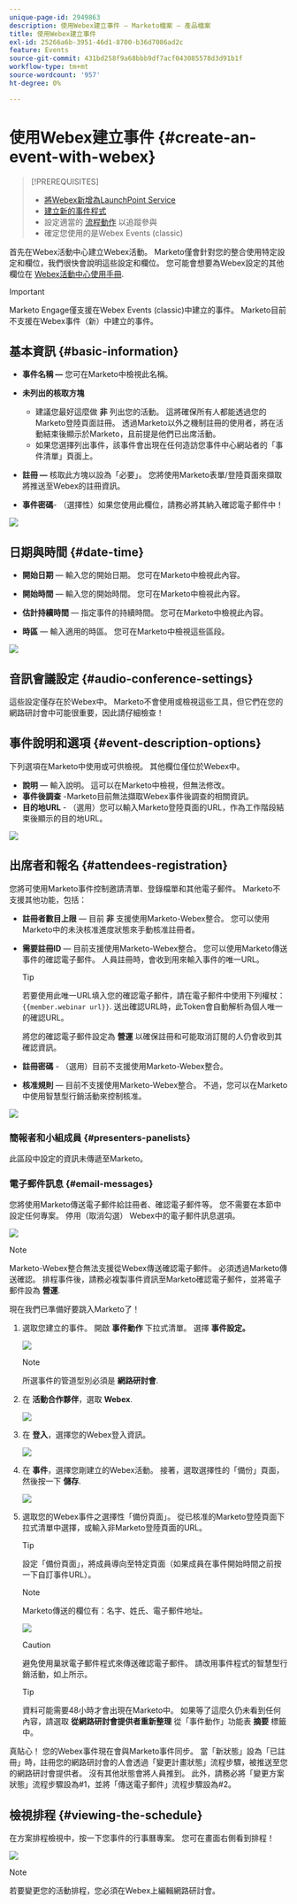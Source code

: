 ```yaml
---
unique-page-id: 2949863
description: 使用Webex建立事件 — Marketo檔案 — 產品檔案
title: 使用Webex建立事件
exl-id: 25266a6b-3951-46d1-8700-b36d7086ad2c
feature: Events
source-git-commit: 431bd258f9a68bbb9df7acf043085578d3d91b1f
workflow-type: tm+mt
source-wordcount: '957'
ht-degree: 0%

---
```


# 使用Webex建立事件 {#create-an-event-with-webex}

>[!PREREQUISITES]
>
>* [將Webex新增為LaunchPoint Service](/help/marketo/product-docs/administration/additional-integrations/add-webex-as-a-launchpoint-service.md)
>* [建立新的事件程式](/help/marketo/product-docs/demand-generation/events/understanding-events/create-a-new-event-program.md)
>* 設定適當的 [流程動作](/help/marketo/product-docs/core-marketo-concepts/smart-campaigns/flow-actions/add-a-flow-step-to-a-smart-campaign.md) 以追蹤參與
>* 確定您使用的是Webex Events (classic)

首先在Webex活動中心建立Webex活動。 Marketo僅會針對您的整合使用特定設定和欄位，我們很快會說明這些設定和欄位。 您可能會想要為Webex設定的其他欄位在 [Webex活動中心使用手冊](https://www.cisco.com/c/dam/en/us/td/docs/collaboration/meeting_center/wbs298/wx_ec_host_ug.pdf).

>[!IMPORTANT]
>
>Marketo Engage僅支援在Webex Events (classic)中建立的事件。 Marketo目前不支援在Webex事件（新）中建立的事件。

## 基本資訊 {#basic-information}

* **事件名稱 —** 您可在Marketo中檢視此名稱。
* **未列出的核取方塊**

   * 建議您最好這麼做 **非** 列出您的活動。 這將確保所有人都能透過您的Marketo登陸頁面註冊。 透過Marketo以外之機制註冊的使用者，將在活動結束後顯示於Marketo，且前提是他們已出席活動。
   * 如果您選擇列出事件，該事件會出現在任何造訪您事件中心網站者的「事件清單」頁面上。

* **註冊 —** 核取此方塊以設為「必要」。 您將使用Marketo表單/登陸頁面來擷取將推送至Webex的註冊資訊。
* **事件密碼**- （選擇性）如果您使用此欄位，請務必將其納入確認電子郵件中！

![](assets/image2015-5-28-13-3a30-3a55.png)

## 日期與時間 {#date-time}

* **開始日期**  — 輸入您的開始日期。 您可在Marketo中檢視此內容。

* **開始時間**  — 輸入您的開始時間。 您可在Marketo中檢視此內容。

* **估計持續時間**  — 指定事件的持續時間。 您可在Marketo中檢視此內容。

* **時區**  — 輸入適用的時區。 您可在Marketo中檢視這些區段。

![](assets/image2015-5-28-13-3a37-3a39.png)

## 音訊會議設定 {#audio-conference-settings}

這些設定僅存在於Webex中。 Marketo不會使用或檢視這些工具，但它們在您的網路研討會中可能很重要，因此請仔細檢查！

## 事件說明和選項  {#event-description-options}

下列選項在Marketo中使用或可供檢視。 其他欄位僅位於Webex中。

* **說明**  — 輸入說明。 這可以在Marketo中檢視，但無法修改。
* **事件後調查** -Marketo目前無法擷取Webex事件後調查的相關資訊。
* **目的地URL** - （選用）您可以輸入Marketo登陸頁面的URL，作為工作階段結束後顯示的目的地URL。

![](assets/image2015-5-28-13-3a48-3a49.png)

## 出席者和報名 {#attendees-registration}

您將可使用Marketo事件控制邀請清單、登錄檔單和其他電子郵件。 Marketo不支援其他功能，包括：

* **註冊者數目上限**  — 目前 **非** 支援使用Marketo-Webex整合。  您可以使用Marketo中的未決核准進度狀態來手動核准註冊者。

* **需要註冊ID**  — 目前支援使用Marketo-Webex整合。 您可以使用Marketo傳送事件的確認電子郵件。 人員註冊時，會收到用來輸入事件的唯一URL。

  >[!TIP]
  >
  >若要使用此唯一URL填入您的確認電子郵件，請在電子郵件中使用下列權杖： `{{member.webinar url}}`. 送出確認URL時，此Token會自動解析為個人唯一的確認URL。
  >
  >將您的確認電子郵件設定為 **營運** 以確保註冊和可能取消訂閱的人仍會收到其確認資訊。

* **註冊密碼** - （選用）目前不支援使用Marketo-Webex整合。
* **核准規則**  — 目前不支援使用Marketo-Webex整合。 不過，您可以在Marketo中使用智慧型行銷活動來控制核准。

![](assets/image2015-5-28-14-3a4-3a41.png)

### 簡報者和小組成員 {#presenters-panelists}

此區段中設定的資訊未傳遞至Marketo。

### 電子郵件訊息 {#email-messages}

您將使用Marketo傳送電子郵件給註冊者、確認電子郵件等。 您不需要在本節中設定任何專案。 停用（取消勾選） Webex中的電子郵件訊息選項。

![](assets/image2015-5-28-14-3a9-3a14.png)

>[!NOTE]
>
>Marketo-Webex整合無法支援從Webex傳送確認電子郵件。 必須透過Marketo傳送確認。 排程事件後，請務必複製事件資訊至Marketo確認電子郵件，並將電子郵件設為 **營運**.

現在我們已準備好要跳入Marketo了！

1. 選取您建立的事件。 開啟 **事件動作** 下拉式清單。 選擇 **事件設定。**

   ![](assets/image2015-5-14-16-3a7-3a31.png)

   >[!NOTE]
   >
   >所選事件的管道型別必須是 **網路研討會**.

1. 在 **活動合作夥伴**，選取 **Webex**.

   ![](assets/image2015-1-30-13-3a58-3a2.png)

1. 在 **登入**，選擇您的Webex登入資訊。

   ![](assets/image2015-5-18-12-3a2-3a26.png)

1. 在 **事件**，選擇您剛建立的Webex活動。 接著，選取選擇性的「備份」頁面，然後按一下 **儲存**.

   ![](assets/image2015-5-14-16-3a15-3a55.png)

1. 選取您的Webex事件之選擇性「備份頁面」。 從已核准的Marketo登陸頁面下拉式清單中選擇，或輸入非Marketo登陸頁面的URL。

   >[!TIP]
   >
   >設定「備份頁面」，將成員導向至特定頁面（如果成員在事件開始時間之前按一下自訂事件URL）。

   >[!NOTE]
   >
   >Marketo傳送的欄位有：名字、姓氏、電子郵件地址。

   ![](assets/webex.png)

   >[!CAUTION]
   >
   >避免使用巢狀電子郵件程式來傳送確認電子郵件。 請改用事件程式的智慧型行銷活動，如上所示。

   >[!TIP]
   >
   >資料可能需要48小時才會出現在Marketo中。 如果等了這麼久仍未看到任何內容，請選取 **從網路研討會提供者重新整理** 從「事件動作」功能表 **摘要** 標籤中。

真貼心！ 您的Webex事件現在會與Marketo事件同步。 當「新狀態」設為「已註冊」時，註冊您的網路研討會的人會透過「變更計畫狀態」流程步驟，被推送至您的網路研討會提供者。 沒有其他狀態會將人員推到。 此外，請務必將「變更方案狀態」流程步驟設為#1，並將「傳送電子郵件」流程步驟設為#2。

## 檢視排程  {#viewing-the-schedule}

在方案排程檢視中，按一下您事件的行事曆專案。 您可在畫面右側看到排程！

![](assets/image2015-5-14-16-3a21-3a41.png)

>[!NOTE]
>
>若要變更您的活動排程，您必須在Webex上編輯網路研討會。
